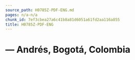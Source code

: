```yaml
---
source_path: H0785Z-PDF-ENG.md
pages: n/a-n/a
chunk_id: 7ef3cbea27a6c41b8a81d6051a61fd2aa116a855
title: H0785Z-PDF-ENG
---
```

# — Andrés, Bogotá, Colombia
